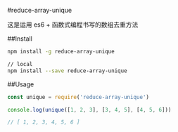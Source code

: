 #reduce-array-unique

这是运用 es6 + 函数式编程书写的数组去重方法

##Install

```sh
npm install -g reduce-array-unique

// local
npm install --save reduce-array-unique
```

##Usage

```js
const unique = require('reduce-array-unique')

console.log(unique([1, 2, 3], [3, 4, 5], [4, 5, 6]))

// [ 1, 2, 3, 4, 5, 6 ]

```
